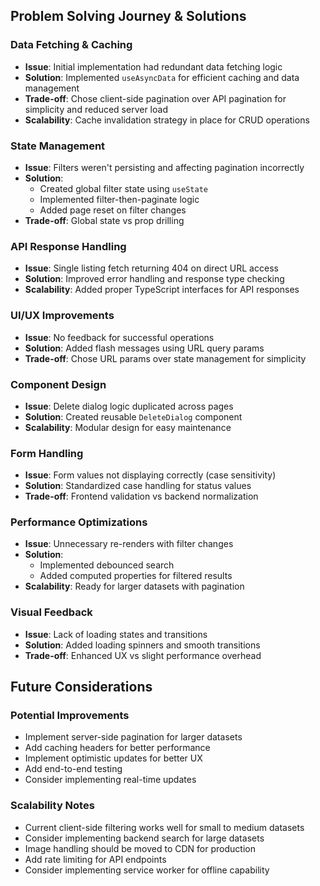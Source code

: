 ## Problem Solving Journey & Solutions

### Data Fetching & Caching

- **Issue**: Initial implementation had redundant data fetching logic
- **Solution**: Implemented `useAsyncData` for efficient caching and data management
- **Trade-off**: Chose client-side pagination over API pagination for simplicity and reduced server load
- **Scalability**: Cache invalidation strategy in place for CRUD operations

### State Management

- **Issue**: Filters weren't persisting and affecting pagination incorrectly
- **Solution**:
  - Created global filter state using `useState`
  - Implemented filter-then-paginate logic
  - Added page reset on filter changes
- **Trade-off**: Global state vs prop drilling

### API Response Handling

- **Issue**: Single listing fetch returning 404 on direct URL access
- **Solution**: Improved error handling and response type checking
- **Scalability**: Added proper TypeScript interfaces for API responses

### UI/UX Improvements

- **Issue**: No feedback for successful operations
- **Solution**: Added flash messages using URL query params
- **Trade-off**: Chose URL params over state management for simplicity

### Component Design

- **Issue**: Delete dialog logic duplicated across pages
- **Solution**: Created reusable `DeleteDialog` component
- **Scalability**: Modular design for easy maintenance

### Form Handling

- **Issue**: Form values not displaying correctly (case sensitivity)
- **Solution**: Standardized case handling for status values
- **Trade-off**: Frontend validation vs backend normalization

### Performance Optimizations

- **Issue**: Unnecessary re-renders with filter changes
- **Solution**:
  - Implemented debounced search
  - Added computed properties for filtered results
- **Scalability**: Ready for larger datasets with pagination

### Visual Feedback

- **Issue**: Lack of loading states and transitions
- **Solution**: Added loading spinners and smooth transitions
- **Trade-off**: Enhanced UX vs slight performance overhead

## Future Considerations

### Potential Improvements

- Implement server-side pagination for larger datasets
- Add caching headers for better performance
- Implement optimistic updates for better UX
- Add end-to-end testing
- Consider implementing real-time updates

### Scalability Notes

- Current client-side filtering works well for small to medium datasets
- Consider implementing backend search for large datasets
- Image handling should be moved to CDN for production
- Add rate limiting for API endpoints
- Consider implementing service worker for offline capability
